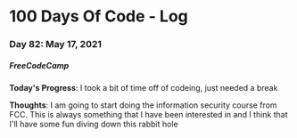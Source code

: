 # 100 Days Of Code - Log
### Day 82: May 17, 2021
##### FreeCodeCamp 

**Today's Progress**: I took a bit of time off of codeing, just needed a break

**Thoughts**: I am going to start doing the information security course from FCC. This is always something that I have been interested in and I think that I'll have some fun diving down this rabbit hole 